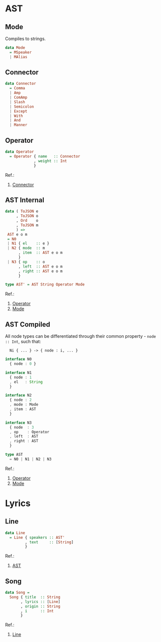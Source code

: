 # AST
## Mode
Compiles to strings.
```hs
data Mode 
  = MSpeaker 
  | MAlias
```

## Connector
```hs
data Connector
  = Comma
  | Amp
  | ComAmp
  | Slash
  | Semicolon
  | Except 
  | With 
  | And 
  | Manner
```
## Operator
```hs
data Operator 
  = Operator { name   :: Connector
             , weight :: Int
             }
```
Ref.:
1. [Connector](#connector)


## AST Internal
```hs
data ( ToJSON e
     , ToJSON o 
     , Ord    o
     , ToJSON m
     ) =>
 AST e o m
 = N0
 | N1 { el    :: e }
 | N2 { mode  :: m 
      , item  :: AST e o m
      }
 | N3 { op    :: o 
      , left  :: AST e o m
      , right :: AST e o m
      }

type AST' = AST String Operator Mode
```
Ref.:
1. [Operator](#operator)
2. [Mode](#mode)


## AST Compiled
All node types can be differentiated through their common property - `node :: Int`, such that:
```
  Ni { ... } -> { node : i, ... }
```
  
```ts
interface N0 
  { node : 0 }

interface N1 
  { node : 1
  , el   : String
  }

interface N2
  { node : 2
  , mode : Mode
  , item : AST
  }

interface N3 
  { node  : 3
  , op    : Operator
  , left  : AST
  , right : AST
  }

type AST 
  = N0 | N1 | N2 | N3
```
Ref.:
1. [Operator](#operator)
2. [Mode](#mode)  

# Lyrics
## Line
```hs
data Line
  = Line { speakers :: AST'
         , text     :: [String]
         }
```
Ref.:
1. [AST](#ast-compiled)
## Song
```hs
data Song = 
  Song { title  :: String
       , lyrics :: [Line]
       , origin :: String
       , i      :: Int
       }
```  

Ref.:
1. [Line](#line)